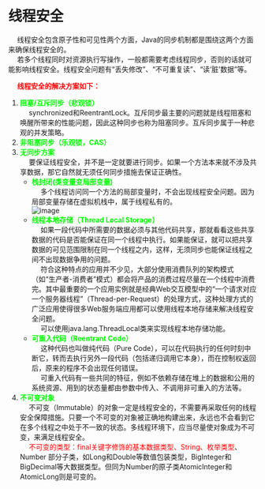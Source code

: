 

# 线程安全
&emsp; 线程安全包含原子性和可见性两个方面，Java的同步机制都是围绕这两个方面来确保线程安全的。  
&emsp; 若多个线程同时对资源执行写操作，一般都需要考虑线程同步，否则的话就可能影响线程安全。线程安全问题有“丢失修改”、“不可重复读”、“读‘脏’数据”等。  

&emsp; **<font color = "red">线程安全的解决方案如下：</font>**  
1. **<font color = "lime">阻塞/互斥同步（悲观锁）</font>**   
&emsp; synchronized和ReentrantLock。互斥同步最主要的问题就是线程阻塞和唤醒所带来的性能问题，因此这种同步也称为阻塞同步。互斥同步属于一种悲观的并发策略。  
2. **<font color = "lime">非阻塞同步（乐观锁，CAS）</font>** 
3. **<font color = "lime">无同步方案</font>**   
&emsp; 要保证线程安全，并不是一定就要进行同步。如果一个方法本来就不涉及共享数据，那它自然就无须任何同步措施去保证正确性。  
    * **<font color = "lime">栈封闭(类变量变局部变量)</font>**  
    &emsp; 多个线程访问同一个方法的局部变量时，不会出现线程安全问题。因为局部变量存储在虚拟机栈中，属于线程私有的。  
    ![image](https://gitee.com/wt1814/pic-host/raw/master/images/java/concurrent/multi-9.png)   
    * **<font color = "lime">线程本地存储（Thread Local Storage）</font>**  
    &emsp; 如果一段代码中所需要的数据必须与其他代码共享，那就看看这些共享数据的代码是否能保证在同一个线程中执行。如果能保证，就可以把共享数据的可见范围限制在同一个线程之内，这样，无须同步也能保证线程之间不出现数据争用的问题。  
    &emsp; 符合这种特点的应用并不少见，大部分使用消费队列的架构模式（如“生产者-消费者”模式）都会将产品的消费过程尽量在一个线程中消费完。其中最重要的一个应用实例就是经典Web交互模型中的“一个请求对应一个服务器线程”（Thread-per-Request）的处理方式，这种处理方式的广泛应用使得很多Web服务端应用都可以使用线程本地存储来解决线程安全问题。  
    &emsp; 可以使用java.lang.ThreadLocal类来实现线程本地存储功能。  
    * **<font color = "lime">可重入代码（Reentrant Code）</font>**  
    &emsp; 这种代码也叫做纯代码（Pure Code），可以在代码执行的任何时刻中断它，转而去执行另外一段代码（包括递归调用它本身），而在控制权返回后，原来的程序不会出现任何错误。  
    &emsp; 可重入代码有一些共同的特征，例如不依赖存储在堆上的数据和公用的系统资源、用到的状态量都由参数中传入、不调用非可重入的方法等。
4. **<font color = "lime">不可变对象</font>**   
&emsp; 不可变（Immutable）的对象一定是线程安全的，不需要再采取任何的线程安全保障措施。只要一个不可变的对象被正确地构建出来，永远也不会看到它在多个线程之中处于不一致的状态。多线程环境下，应当尽量使对象成为不可变，来满足线程安全。  
&emsp; <font color = "red">不可变的类型：final关键字修饰的基本数据类型、String、枚举类型</font>、Number 部分子类，如Long和Double等数值包装类型，BigInteger和BigDecimal等大数据类型。但同为Number的原子类AtomicInteger和AtomicLong则是可变的。    

